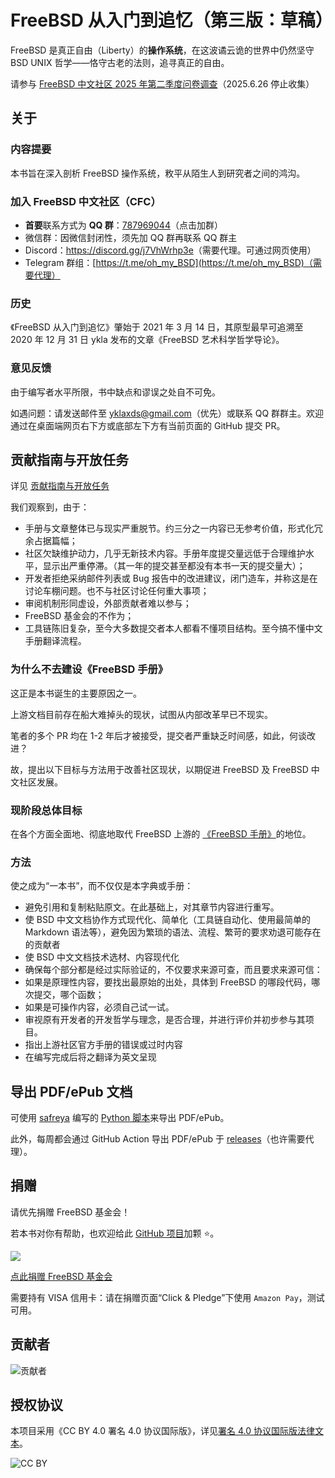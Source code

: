 # FreeBSD 从入门到追忆（第三版：草稿）

FreeBSD 是真正自由（Liberty）的**操作系统**，在这波谲云诡的世界中仍然坚守 BSD UNIX 哲学——恪守古老的法则，追寻真正的自由。

请参与 [FreeBSD 中文社区 2025 年第二季度问卷调查](https://www.wjx.cn/vm/ebuJRkf.aspx#)（2025.6.26 停止收集）

## 关于

### 内容提要

本书旨在深入剖析 FreeBSD 操作系统，敉平从陌生人到研究者之间的鸿沟。

### 加入 FreeBSD 中文社区（CFC）

- **首要**联系方式为 **QQ 群**：[787969044](https://qm.qq.com/q/cX5mpJ36gg)（点击加群）
- 微信群：因微信封闭性，须先加 QQ 群再联系 QQ 群主
- Discord：<https://discord.gg/j7VhWrhp3e>（需要代理。可通过网页使用）
- Telegram 群组：[https://t.me/oh_my_BSD](https://t.me/oh_my_BSD)（需要代理）

### 历史

《FreeBSD 从入门到追忆》肇始于 2021 年 3 月 14 日，其原型最早可追溯至 2020 年 12 月 31 日 ykla 发布的文章《FreeBSD 艺术科学哲学导论》。

### 意见反馈

由于编写者水平所限，书中缺点和谬误之处自不可免。

如遇问题：请发送邮件至 [yklaxds@gmail.com](mailto:yklaxds@gmail.com)（优先）或联系 QQ 群群主。欢迎通过在桌面端网页右下方或底部左下方有当前页面的 GitHub 提交 PR。

## 贡献指南与开放任务

详见 [贡献指南与开放任务](CONTRIBUTING.md)

我们观察到，由于：

- 手册与文章整体已与现实严重脱节。约三分之一内容已无参考价值，形式化冗余占据篇幅；
- 社区欠缺维护动力，几乎无新技术内容。手册年度提交量远低于合理维护水平，显示出严重停滞。（其一年的提交甚至都没有本书一天的提交量大）；
- 开发者拒绝采纳邮件列表或 Bug 报告中的改进建议，闭门造车，并称这是在讨论车棚问题。也不与社区讨论任何重大事项；
- 审阅机制形同虚设，外部贡献者难以参与；
- FreeBSD 基金会的不作为；
- 工具链陈旧复杂，至今大多数提交者本人都看不懂项目结构。至今搞不懂中文手册翻译流程。

### 为什么不去建设《FreeBSD 手册》

这正是本书诞生的主要原因之一。

上游文档目前存在船大难掉头的现状，试图从内部改革早已不现实。

笔者的多个 PR 均在 1-2 年后才被接受，提交者严重缺乏时间感，如此，何谈改进？

故，提出以下目标与方法用于改善社区现状，以期促进 FreeBSD 及 FreeBSD 中文社区发展。

### 现阶段总体目标

在各个方面全面地、彻底地取代 FreeBSD 上游的 [《FreeBSD 手册》](https://docs.freebsd.org/en/books/handbook/)的地位。

### 方法

使之成为“一本书”，而不仅仅是本字典或手册：

- 避免引用和复制粘贴原文。在此基础上，对其章节内容进行重写。
- 使 BSD 中文文档协作方式现代化、简单化（工具链自动化、使用最简单的 Markdown 语法等），避免因为繁琐的语法、流程、繁苛的要求劝退可能存在的贡献者
- 使 BSD 中文文档技术选材、内容现代化
- 确保每个部分都是经过实际验证的，不仅要求来源可查，而且要求来源可信：
- 如果是原理性内容，要找出最原始的出处，具体到 FreeBSD 的哪段代码，哪次提交，哪个函数；
- 如果是可操作内容，必须自己试一试。
- 审视原有开发者的开发哲学与理念，是否合理，并进行评价并初步参与其项目。
- 指出上游社区官方手册的错误或过时内容
- 在编写完成后将之翻译为英文呈现

## 导出 PDF/ePub 文档

可使用 [safreya](https://github.com/safreya) 编写的 [Python 脚本](https://github.com/FreeBSD-Ask/gitbook-pdf-export)来导出 PDF/ePub。

此外，每周都会通过 GitHub Action 导出 PDF/ePub 于 [releases](https://github.com/FreeBSD-Ask/FreeBSD-Ask/releases)（也许需要代理）。

## 捐赠

请优先捐赠 FreeBSD 基金会！

若本书对你有帮助，也欢迎给此 [GitHub 项目](https://github.com/FreeBSD-Ask/FreeBSD-Ask)加颗 ⭐。

![](.gitbook/assets/proud_donor.png)

[点此捐赠 FreeBSD 基金会](https://freebsdfoundation.org/donate)

需要持有 VISA 信用卡：请在捐赠页面“Click & Pledge”下使用 `Amazon Pay`，测试可用。

## 贡献者

![贡献者](https://contrib.nn.ci/api?repo=FreeBSD-Ask/FreeBSD-Ask)

## 授权协议

本项目采用《CC BY 4.0 署名 4.0 协议国际版》，详见[署名 4.0 协议国际版法律文本](https://creativecommons.org/licenses/by/4.0/legalcode.zh-hans)。

![CC BY](.gitbook/assets/by.png)
